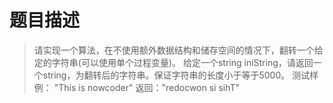 # 题目描述
> 请实现一个算法，在不使用额外数据结构和储存空间的情况下，翻转一个给定的字符串(可以使用单个过程变量)。
> 给定一个string iniString，请返回一个string，为翻转后的字符串。保证字符串的长度小于等于5000。
> 测试样例：
> "This is nowcoder"
> 返回："redocwon si sihT"